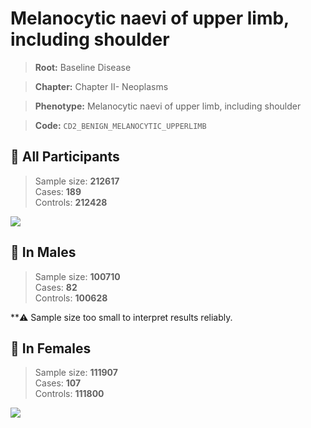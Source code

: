 # Melanocytic naevi of upper limb, including shoulder

> **Root:** Baseline Disease  

> **Chapter:** Chapter II- Neoplasms  

> **Phenotype:** Melanocytic naevi of upper limb, including shoulder  

> **Code:** `CD2_BENIGN_MELANOCYTIC_UPPERLIMB`

## 🧪 All Participants  
> Sample size: **212617**  
> Cases: **189**  
> Controls: **212428**
<img src="/Disease/Figures/ALL/Incidence/CD2_BENIGN_MELANOCYTIC_UPPERLIMB.png"/>
<CsvTable src="/public/Disease/Data/ALL/Incidence/COX_CD2_BENIGN_MELANOCYTIC_UPPERLIMB.csv" label="🔍 View full results" />

## 👨 In Males  
> Sample size: **100710**  
> Cases: **82**  
> Controls: **100628**

**⚠️ Sample size too small to interpret results reliably.


## 👩 In Females  
> Sample size: **111907**  
> Cases: **107**  
> Controls: **111800**
<img src="/Disease/Figures/Female/Incidence/CD2_BENIGN_MELANOCYTIC_UPPERLIMB.png"/>
<CsvTable src="/public/Disease/Data/Female/Incidence/COX_CD2_BENIGN_MELANOCYTIC_UPPERLIMB.csv" label="🔍 View full results" />
